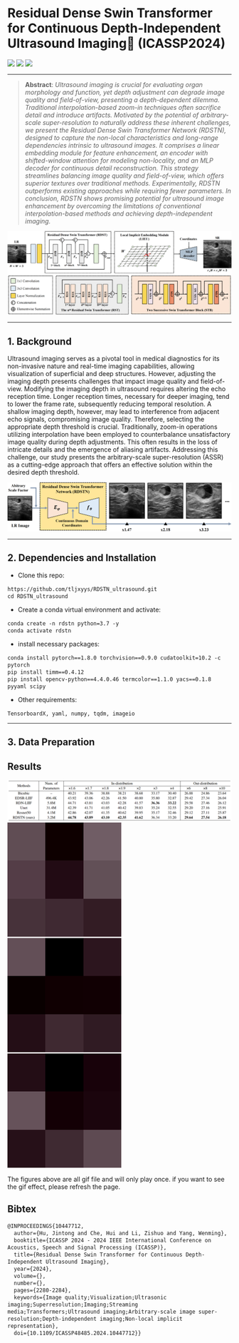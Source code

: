 # Residual Dense Swin Transformer for Continuous Depth-Independent Ultrasound Imaging🏥 (ICASSP2024)
[![](https://img.shields.io/badge/Project-Page-green.svg)](https://github.com/tljxyys/RDSTN_ultrasound) [![](https://img.shields.io/badge/Paper-ArXiv-red.svg)](https://arxiv.org/abs/2403.16384) [![](https://img.shields.io/badge/Dataset-🔰BUSI-blue.svg)](https://www.kaggle.com/datasets/aryashah2k/breast-ultrasound-images-dataset)
***
>**Abstract**: _Ultrasound imaging is crucial for evaluating organ morphology and function, yet depth adjustment can degrade image quality and field-of-view, presenting a depth-dependent dilemma. 
Traditional interpolation-based zoom-in techniques often sacrifice detail and introduce artifacts. Motivated by the potential of arbitrary-scale super-resolution to naturally address these 
inherent challenges, we present the Residual Dense Swin Transformer Network (RDSTN), designed to capture the non-local characteristics and long-range dependencies intrinsic to ultrasound images.
It comprises a linear embedding module for feature enhancement, an encoder with shifted-window attention for modeling non-locality, and an MLP decoder for continuous detail reconstruction. 
This strategy streamlines balancing image quality and field-of-view, which offers superior textures over traditional methods. Experimentally, RDSTN outperforms existing approaches while requiring 
fewer parameters. In conclusion, RDSTN shows promising potential for ultrasound image enhancement by overcoming the limitations of conventional interpolation-based methods and achieving depth-independent imaging._
>

![image](https://github.com/tljxyys/RDSTN_ultrasound/blob/main/fig/Figure%202.png)
***

## 1. Background
Ultrasound imaging serves as a pivotal tool in medical diagnostics for its non-invasive nature and real-time imaging capabilities, allowing visualization of superficial and deep structures. However, adjusting the imaging depth presents challenges that impact image quality and field-of-view. Modifying the imaging depth in ultrasound requires altering the echo reception time. Longer reception times, necessary for deeper imaging, tend to lower the frame rate, subsequently reducing temporal resolution. A shallow imaging depth, however, may lead to interference from adjacent echo signals, compromising image quality. Therefore, selecting the appropriate depth threshold is crucial. Traditionally, zoom-in operations utilizing interpolation have been employed to counterbalance unsatisfactory image quality during depth adjustments. This often results in the loss of intricate details and the emergence of aliasing artifacts. Addressing this challenge, our study presents the arbitrary-scale super-resolution (ASSR) as a cutting-edge approach that offers an effective solution within the desired depth threshold.

![image](https://github.com/tljxyys/RDSTN_ultrasound/blob/main/fig/Figure%201.png)
***

## 2. Dependencies and Installation

- Clone this repo:
```
https://github.com/tljxyys/RDSTN_ultrasound.git
cd RDSTN_ultrasound
```
- Create a conda virtual environment and activate:
```
conda create -n rdstn python=3.7 -y
conda activate rdstn
```
- install necessary packages:
```
conda install pytorch==1.8.0 torchvision==0.9.0 cudatoolkit=10.2 -c pytorch
pip install timm==0.4.12
pip install opencv-python==4.4.0.46 termcolor==1.1.0 yacs==0.1.8 pyyaml scipy
```
- Other requirements:
```
TensorboardX, yaml, numpy, tqdm, imageio
```
***

## 3. Data Preparation


## Results
![image](https://github.com/tljxyys/RDSTN_ultrasound/blob/main/fig/Figure%203.png)
<img src="https://github.com/tljxyys/RDSTN_ultrasound/blob/main/fig/1215.gif" onload="this.onload=null;this.play();" /> <img src="https://github.com/tljxyys/RDSTN_ultrasound/blob/main/fig/1220.gif" onload="this.onload=null;this.play();" /> <img src="https://github.com/tljxyys/RDSTN_ultrasound/blob/main/fig/1222.gif" onload="this.onload=null;this.play();" />

The figures above are all gif file and will only play once. if you want to see the gif effect, please refresh the page.

## Bibtex
```
@INPROCEEDINGS{10447712,
  author={Hu, Jintong and Che, Hui and Li, Zishuo and Yang, Wenming},
  booktitle={ICASSP 2024 - 2024 IEEE International Conference on Acoustics, Speech and Signal Processing (ICASSP)}, 
  title={Residual Dense Swin Transformer for Continuous Depth-Independent Ultrasound Imaging}, 
  year={2024},
  volume={},
  number={},
  pages={2280-2284},
  keywords={Image quality;Visualization;Ultrasonic imaging;Superresolution;Imaging;Streaming media;Transformers;Ultrasound imaging;Arbitrary-scale image super-resolution;Depth-independent imaging;Non-local implicit representation},
  doi={10.1109/ICASSP48485.2024.10447712}}
```
